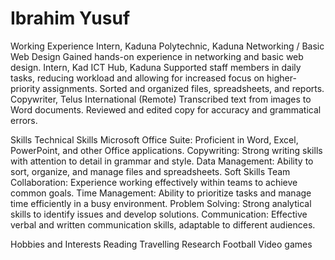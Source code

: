 # Ibrahim Yusuf 


Working Experience
Intern, Kaduna Polytechnic, Kaduna
Networking / Basic Web Design
Gained hands-on experience in networking and basic web design.
Intern, Kad ICT Hub, Kaduna
Supported staff members in daily tasks, reducing workload and allowing for increased focus on higher-priority assignments.
Sorted and organized files, spreadsheets, and reports.
Copywriter, Telus International (Remote)
Transcribed text from images to Word documents.
Reviewed and edited copy for accuracy and grammatical errors.




Skills
Technical Skills
Microsoft Office Suite: Proficient in Word, Excel, PowerPoint, and other Office applications.
Copywriting: Strong writing skills with attention to detail in grammar and style.
Data Management: Ability to sort, organize, and manage files and spreadsheets.
Soft Skills
Team Collaboration: Experience working effectively within teams to achieve common goals.
Time Management: Ability to prioritize tasks and manage time efficiently in a busy environment.
Problem Solving: Strong analytical skills to identify issues and develop solutions.
Communication: Effective verbal and written communication skills, adaptable to different audiences.




Hobbies and Interests
Reading
Travelling
Research
Football
Video games

